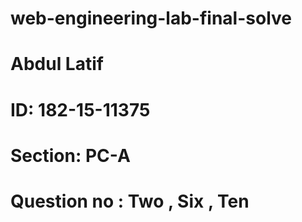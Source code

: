 # web-engineering-lab-final-solve
# Abdul Latif
# ID: 182-15-11375
# Section: PC-A
# Question no : Two , Six , Ten
